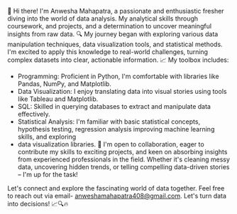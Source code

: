 👋 Hi there! I'm Anwesha Mahapatra, a passionate and enthusiastic fresher diving into the world of data analysis.
My analytical skills through coursework, and projects, and a determination to uncover meaningful insights from raw data.
🔍 My journey began with exploring various data manipulation techniques, data visualization tools, and statistical methods. 
I'm excited to apply this knowledge to real-world challenges, turning complex datasets into clear, actionable information.
📈 My toolbox includes:

* Programming: Proficient in Python, I'm comfortable with libraries like Pandas, NumPy, and Matplotlib.
* Data Visualization: I enjoy translating data into visual stories using tools like Tableau and Matplotlib.
* SQL: Skilled in querying databases to extract and manipulate data effectively.
* Statistical Analysis: I'm familiar with basic statistical concepts, hypothesis testing, regression analysis improving machine learning skills, and exploring
* data visualization libraries.
🤝 I'm open to collaboration, eager to contribute my skills to exciting projects, and keen on absorbing insights from experienced professionals in the field.
Whether it's cleaning messy data, uncovering hidden trends, or telling compelling data-driven stories – I'm up for the task!

Let's connect and explore the fascinating world of data together. Feel free to reach out via email- anweshamahapatra408@gmail.com. 
Let's turn data into decisions! 📈🔍🔥





